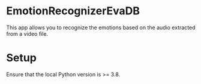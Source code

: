 # EmotionRecognizerEvaDB

This app allows you to recognize the emotions based on the audio extracted from a video file.

# Setup

Ensure that the local Python version is >= 3.8.
